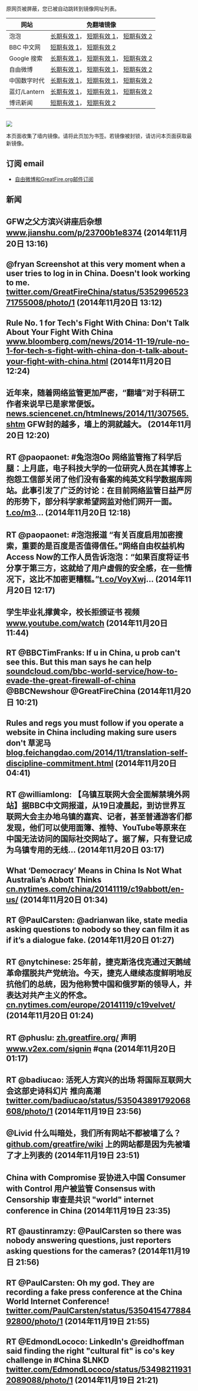 <p>原网页被屏蔽，您已被自动跳转到镜像网址列表。</p>
<table>
    <thead>
        <tr>
            <th>网站</th>
            <th>免翻墙镜像</th>
        </tr>
    </thead>
    <tbody>    
        <tr>
            <td>泡泡</td>
            <td>            
                <a href="http://e2546.g.akamaiedge.net/f/1/1/1/dci.download.akamai.com/35985/159415/1/p/" target="jx1">长期有效 1</a>，            
                <a href="https://paopao3.azurewebsites.net" target="jx2">短期有效 1</a>，            
                <a href="https://d19ysv8o6fv16v.cloudfront.net" target="jx3">短期有效 2</a>
            </td>
        </tr>    
        <tr>
            <td>BBC 中文网</td>
            <td>            
                <a href="https://bbc1.azurewebsites.net" target="jx4">短期有效 1</a>，            
                <a href="https://d1zf37pb2kxnxf.cloudfront.net" target="jx5">短期有效 2</a>
            </td>
        </tr>    
        <tr>
            <td>Google 搜索</td>
            <td>            
                <a href="http://a859.g4.akamai.net/f/1/1/1/dci.download.akamai.com/35985/159415/1/g/" target="jx6">长期有效 1</a>，            
                <a href="https://865ba.azurewebsites.net" target="jx7">短期有效 1</a>，            
                <a href="https://d3vv89cvqbrqlq.cloudfront.net" target="jx8">短期有效 2</a>
            </td>
        </tr>    
        <tr>
            <td>自由微博</td>
            <td>            
                <a href="http://a978.g1.akamai.net/f/1/1/1/dci.download.akamai.com/35985/159415/1/f/" target="jx9">长期有效 1</a>，            
                <a href="https://fw6.azurewebsites.net" target="jx10">短期有效 1</a>，            
                <a href="https://d2fstso2jh4dhr.cloudfront.net" target="jx11">短期有效 2</a>
            </td>
        </tr>    
        <tr>
            <td>中国数字时代</td>
            <td>            
                <a href="http://a984.da1.akamai.net/f/1/1/1/dci.download.akamai.com/35985/159415/1/c/" target="jx12">长期有效 1</a>，            
                <a href="https://39bf.azurewebsites.net" target="jx13">短期有效 1</a>，            
                <a href="https://dazdu2iuzl72b.cloudfront.net" target="jx14">短期有效 2</a>
            </td>
        </tr>    
        <tr>
            <td>蓝灯/Lantern</td>
            <td>            
                <a href="http://e3191.dscc.akamaiedge.net/f/1/1/1/dci.download.akamai.com/35985/159415/1/l/" target="jx15">长期有效 1</a>，            
                <a href="https://lantern1.azurewebsites.net" target="jx16">短期有效 1</a>，            
                <a href="https://dx1djqjpnvurw.cloudfront.net" target="jx17">短期有效 2</a>
            </td>
        </tr>    
        <tr>
            <td>博讯新闻</td>
            <td>            
                <a href="https://boxun2.azurewebsites.net" target="jx18">短期有效 1</a>，            
                <a href="https://d3588w5hqzcepn.cloudfront.net" target="jx19">短期有效 2</a>
            </td>
        </tr>
    </tbody>
</table>
<br/>
<img src="https://raw.githubusercontent.com/greatfire/z/master/logos.gif" />

本页面收集了墙内镜像。请将此页加为书签。若镜像被封锁，请访问本页面获取最新镜像。

## 订阅 email
* <a href="https://b.us7.list-manage.com/subscribe?u=854fca58782082e0cbdf204a0&id=c78949b93c">自由微博和GreatFire.org邮件订阅</a>
    
## 新闻
GFW之父方滨兴讲座后杂想 <a href="http://www.jianshu.com/p/23700b1e8374?utm_content=buffer124b2&utm_medium=social&utm_source=twitter.com&utm_campaign=buffer" target="_BLANK">www.jianshu.com/p/23700b1e8374</a> (2014年11月20日 13:16)
 ---
@fryan Screenshot at this very moment when a user tries to log in in China. Doesn't look working to me. <a href="https://twitter.com/GreatFireChina/status/535299652371755008/photo/1" target="_BLANK">twitter.com/GreatFireChina/status/535299652371755008/photo/1</a> (2014年11月20日 13:12)
 ---
Rule No. 1 for Tech's Fight With China: Don't Talk About Your Fight With China <a href="http://www.bloomberg.com/news/2014-11-19/rule-no-1-for-tech-s-fight-with-china-don-t-talk-about-your-fight-with-china.html" target="_BLANK">www.bloomberg.com/news/2014-11-19/rule-no-1-for-tech-s-fight-with-china-don-t-talk-about-your-fight-with-china.html</a> (2014年11月20日 12:24)
 ---
近年来，随着网络监管更加严密，“翻墙”对于科研工作者来说早已是家常便饭。 <a href="http://news.sciencenet.cn/htmlnews/2014/11/307565.shtm" target="_BLANK">news.sciencenet.cn/htmlnews/2014/11/307565.shtm</a> GFW封的越多，墙上的洞就越大。 (2014年11月20日 12:20)
 ---
RT @paopaonet: #兔泡泡Oo 网络监管拖了科学后腿：上月底，电子科技大学的一位研究人员在其博客上抱怨工信部关闭了他们没有备案的纯英文科学数据库网站。此事引发了广泛的讨论：在目前网络监管日益严厉的形势下，部分科学家希望网监对他们网开一面。<a href="http://t.co/m3" target="_BLANK">t.co/m3</a>… (2014年11月20日 12:18)
 ---
RT @paopaonet: #泡泡报道 “有关百度启用加密搜索，重要的是百度是否值得信任。”网络自由权益机构Access Now的工作人员告诉泡泡：“如果百度将证书分享于第三方，这就给了用户虚假的安全感，在一些情况下，这比不加密更糟糕。”<a href="https://t.co/VoyXwj" target="_BLANK">t.co/VoyXwj</a>… (2014年11月20日 12:17)
 ---
学生毕业礼撑黄伞，校长拒颁证书 视频 <a href="https://www.youtube.com/watch?v=Umr8VY8LMoI&feature=youtu.be" target="_BLANK">www.youtube.com/watch</a> (2014年11月20日 11:44)
 ---
RT @BBCTimFranks: If u in China, u prob can't see this. But this man says he can help <a href="https://soundcloud.com/bbc-world-service/how-to-evade-the-great-firewall-of-china" target="_BLANK">soundcloud.com/bbc-world-service/how-to-evade-the-great-firewall-of-china</a> @BBCNewshour
@GreatFireChina (2014年11月20日 10:21)
 ---
Rules and regs you must follow if you operate a website in China including making sure users don't 草泥马 <a href="http://blog.feichangdao.com/2014/11/translation-self-discipline-commitment.html?m=1" target="_BLANK">blog.feichangdao.com/2014/11/translation-self-discipline-commitment.html</a> (2014年11月20日 04:41)
 ---
RT @williamlong: 【乌镇互联网大会全面解禁境外网站】据BBC中文网报道，从19日凌晨起，到访世界互联网大会主办地乌镇的嘉宾、记者，甚至普通游客们都发现，他们可以使用面簿、推特、YouTube等原来在中国无法访问的国际社交网站了。据了解，只有登记成为乌镇专用的无线… (2014年11月20日 03:17)
 ---
What ‘Democracy’ Means in China Is Not What Australia’s Abbott Thinks <a href="http://cn.nytimes.com/china/20141119/c19abbott/en-us/" target="_BLANK">cn.nytimes.com/china/20141119/c19abbott/en-us/</a> (2014年11月20日 01:34)
 ---
RT @PaulCarsten: @adrianwan like, state media asking questions to nobody so they can film it as if it’s a dialogue fake. (2014年11月20日 01:27)
 ---
RT @nytchinese: 25年前，捷克斯洛伐克通过天鹅绒革命摆脱共产党统治。今天，捷克人继续态度鲜明地反抗他们的总统，因为他称赞中国和俄罗斯的领导人，并表达对共产主义的怀念。<a href="http://cn.nytimes.com/europe/20141119/c19velvet/" target="_BLANK">cn.nytimes.com/europe/20141119/c19velvet/</a> (2014年11月20日 01:24)
 ---
RT @phuslu: <a href="https://zh.greatfire.org/" target="_BLANK">zh.greatfire.org/</a> 声明 <a href="http://www.v2ex.com/signin?next=/t/147717" target="_BLANK">www.v2ex.com/signin</a> #qna (2014年11月20日 01:17)
 ---
RT @badiucao: 活死人方宾兴的出场 将国际互联网大会这部史诗科幻片 推向高潮 <a href="https://twitter.com/badiucao/status/535043891792068608/photo/1" target="_BLANK">twitter.com/badiucao/status/535043891792068608/photo/1</a> (2014年11月19日 23:56)
 ---
@Livid 什么叫暗处，我们所有网站不都被墙了么？<a href="https://github.com/greatfire/wiki" target="_BLANK">github.com/greatfire/wiki</a> 上的网站都是因为先被墙了才上列表的 (2014年11月19日 23:51)
 ---
China with Compromise 妥协进入中国
Consumer with Control 用户被监管
Consensus with Censorship 审查是共识
"world" internet conference in China (2014年11月19日 23:35)
 ---
RT @austinramzy: @PaulCarsten so there was nobody answering questions, just reporters asking questions for the cameras? (2014年11月19日 21:56)
 ---
RT @PaulCarsten: Oh my god. They are recording a fake press conference at the China World Internet Conference! <a href="https://twitter.com/PaulCarsten/status/535041547788492800/photo/1" target="_BLANK">twitter.com/PaulCarsten/status/535041547788492800/photo/1</a> (2014年11月19日 21:55)
 ---
RT @EdmondLococo: LinkedIn's @reidhoffman said finding the right "cultural fit" is co's key challenge in #China $LNKD <a href="https://twitter.com/EdmondLococo/status/534982119312089088/photo/1" target="_BLANK">twitter.com/EdmondLococo/status/534982119312089088/photo/1</a> (2014年11月19日 21:21)
 ---
